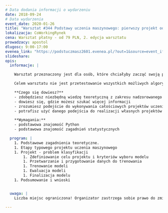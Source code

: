 ```yaml
---
# Data dodania informacji o wydarzeniu
date: 2018-09-24
# Data wydarzenia
event_date: 2020-01-26
title: "Warsztat #344 Podstawy uczenia maszynowego: pierwszy projekt od A do Z"
lokalizacja: CoWorkingRynek
cena: Warsztat płatny - od 79 PLN, 2. edycja warsztatu
prowadzacy: apostol
dlugosc: 9:00-17:00
evenea_link: "https://podstuczmasz2601.evenea.pl/?out=1&source=event_iframe"
slideshare:
opis:
  informacje: |

    Warsztat przeznaczony jest dla osób, które chciałyby zacząć swoją przygodę z uczeniem maszynowym (ML) od strony bardzo praktycznej - uczenie się poprzez wykonanie całościowego projektu począwszy od pobierania i procesowania danych poprzez eksplorację danych aż po trenowanie i wybór ostatecznego modelu do predykcji. Niezbędne minimum teoretyczne będzie wplecione bezpośrednio w wykonanie poszczególnych etapów projektu, żeby rozumieć sens wykonywanych czynności.

    Celem warsztatu nie jest przetestowanie wszystkich możliwych algorytmów uczenia maszynowego, lecz bazując na kilku najbardziej skutecznych i popularnych algorytmach pokazać, jak całościowo rozwiązywać problemy - od zbierania i przygotowania danych aż po przygotowanie ostatecznego modelu do predykcji.

    **Czego się dowiesz?**
    - zdobędziesz niezbędną wiedzę teoretyczną z zakresu nadzorowanego uczenia maszynowego 
    - dowiesz się, gdzie możesz szukać więcej informacji 
    - zrozumiesz podejście do wykonywania całościowych projektów uczenia maszynowego
    - potrafisz użyć danego podejścia do realizacji własnych projektów

    **Wymagania:**
    - podstawowa znajomość Python
    - podstawowa znajomość zagadnień statystycznych

  program: |
    1. Podstawowe zagadnienia teoretyczne.
    1. Etapy typowego projektu uczenia maszynowego
    1. Projekt - problem klasyfikacji
        1. Zdefiniowanie celu projektu i kryteriów wyboru modelu
        1. Przetwarzanie i przygotowanie danych do trenowania
        1. Trenowanie modeli
        1. Ewaluacja modeli
        1. Finalizacja modelu
    1. Podsumowanie i wnioski


  uwaga: |
    Liczba miejsc ograniczona! Organizator zastrzega sobie prawo do zmiany lokalizacji wydarzenia oraz jego odwołania w przypadku niezgłoszenia się minimalnej liczby uczestników.

---
```

